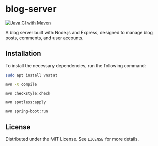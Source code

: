 # blog-server

[![Java CI with Maven](https://github.com/lzwjava/blog-server/actions/workflows/maven.yml/badge.svg)](https://github.com/lzwjava/blog-server/actions/workflows/maven.yml)

A blog server built with Node.js and Express, designed to manage blog posts, comments, and user accounts.

## Installation

To install the necessary dependencies, run the following command:

```bash
sudo apt install vnstat

mvn -X compile

mvn checkstyle:check

mvn spotless:apply

mvn spring-boot:run
```

## License

Distributed under the MIT License. See `LICENSE` for more details.

